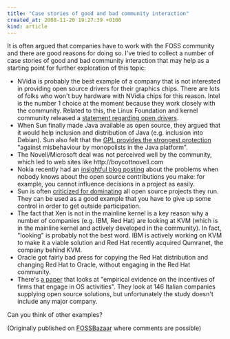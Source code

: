 ```yaml
---
title: "Case stories of good and bad community interaction"
created_at: 2008-11-20 19:27:39 +0100
kind: article
---
```


It is often argued that companies have to work with the FOSS community and
there are good reasons for doing so.  I've tried to collect a number of
case stories of good and bad community interaction that may help as a
starting point for further exploration of this topic:

<ul>

<li>NVidia is probably the best example of a company that is not interested
in providing open source drivers for their graphics chips.  There are lots
of folks who won't buy hardware with NVidia chips for this reason.  Intel
is the number 1 choice at the moment because they work closely with the
community.  Related to this, the Linux Foundation and kernel community
released a <a href =
"http://linux-foundation.org/weblogs/press/2008/06/23/linux-kernel-developers-issue-statement-re-open-drivers/">statement
regarding open drivers</a>.</li>

<li>When Sun finally made Java available as open source, they argued that
it would help inclusion and distribution of Java (e.g. inclusion into
Debian).  Sun also felt that the <a href =
"http://www.linuxjournal.com/article/9624">GPL provides the strongest
protection</a> &quot;against misbehaviour by monopolists in the Java
platform&quot;.</li>

<li>The Novell/Microsoft deal was not perceived well by the community,
which led to web sites like http://boycottnovell.com</li>

<li>Nokia recently had an <a href =
"http://flors.wordpress.com/2008/06/16/nokia-the-unknown-open-source-contributor/">insightful
blog posting</a> about the problems when nobody knows about the open source
contributions you make: for example, you cannot influence decisions in a
project as easily.</li>

<li>Sun is often <a href = "http://lwn.net/Articles/280452/">criticized for
dominating</a> all open source projects they run.  They can be used as a
good example that you have to give up some control in order to get outside
participation.</li>

<li>The fact that Xen is not in the mainline kernel is a key reason why a
number of companies (e.g. IBM, Red Hat) are looking at KVM (which is in the
mainline kernel and actively developed in the community).  In fact,
"looking" is probably not the best word.  IBM is actively working on KVM to
make it a viable solution and Red Hat recently acquired Qumranet, the
company behind KVM.</li>

<li>Oracle got fairly bad press for copying the Red Hat distribution and
changing Red Hat to Oracle, without engaging in the Red Hat community.</li>

<li>There's <a href =
"http://www.firstmonday.org/Issues/issue10_5/rossi/">a paper</a> that looks
at "empirical evidence on the incentives of firms that engage in OS
activities".  They look at 146 Italian companies supplying open source
solutions, but unfortunately the study doesn't include any major
company.</li>

</ul>

Can you think of other examples?

(Originally published on <a href = "https://fossbazaar.org/">FOSSBazaar</a>
where comments are possible)

